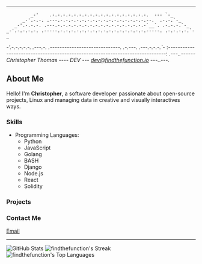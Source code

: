    _______________________________________________
             _-'    .-.-.-.-.-.-.-.-.-.-.-.-.-.-.-.-.-.-.  --- `-_
          _-'.-.-. .---.-.-.-.-.-.-.-.-.-.-.-.-.-.-.-.-.--.  .-.-.`-_
       _-'.-.-.-. .---.-.-.-.-.-.-.-.-.-.-.-.-.-.-.-.-.-`__`. .-.-.-.`-_
    _-'.-.-.-.-. .-----.-.-.-.-.-.-.-.-.-.-.-.-.-.-.-.-.-----. .-.-.-.-.`-_
 _-'.-.-.-.-.-. .---.-. .-----------------------------. .-.---. .---.-.-.-.`-_
:-----------------------------------------------------------------------------:
.---._.------ Christopher Thomas ---- DEV --- dev@findthefunction.io ---._.---.

## About Me

Hello! I'm **Christopher**, a software developer passionate about open-source projects, Linux and managing data in creative and visually interactives ways.

### Skills
- Programming Languages:
  - Python
  - JavaScript
  - Golang
  - BASH
  - Django
  - Node.js
  - React
  - Solidity

### Projects


### Contact Me
[Email](mailto:dev@findthefunction.io)

---

![GitHub Stats](https://github-readme-stats.vercel.app/api?username=findthefunction&show_icons=true)
![findthefunction's Streak](https://github-readme-streak-stats.herokuapp.com/?user=findthefunction&theme=tokyonight&hide_border=false)
![findthefunction's Top Languages](https://github-readme-stats.vercel.app/api/top-langs/?username=findthefunction&theme=tokyonight&show_icons=true&hide_border=false&layout=compact)
